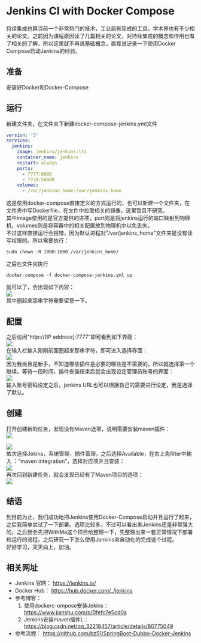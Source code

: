# Jenkins CI with Docker Compose
持续集成也算当前一个非常热门的技术，工业届有现成的工具，学术界也有不少相关的论文。之前因为课程原因读了几篇相关的论文，对持续集成的概念和作用也有了相关的了解，所以这里就不再说基础概念，直接说记录一下使用Docker Compose启动Jenkins的经验。

## 准备
安装好Docker和Docker-Compose

## 运行
新建文件夹，在文件夹下新建docker-compose-jenkins.yml文件
```yml
version: '3'
services:
  jenkins:
    image: jenkins/jenkins:lts
    container_name: jenkins
    restart: always
    ports:
      - 7777:8080
      - 7778:50000
    volumes:
      - /var/jenkins_home:/var/jenkins_home
```
这是使用docker-compose直接定义的方式运行的，也可以新建一个文件夹，在文件夹中写Dockerfile，在文件中拉取相关的镜像，这里暂且不研究。  
其中image使用的是官方提供的进项，port则是将jenkins运行的端口映射到物理机，volumes则是将容器中的相关配置放到物理机中以免丢失。  
不过这样直接运行会报错，因为默认进程对"/var/jenkins_home"文件夹是没有读写权限的。所以需要执行：
```shell
sudo chown -R 1000:1000 /var/jenkins_home/
```
之后在文件夹执行
```shell
docker-compose -f docker-compose-jenkins.yml up
```
就可以了，会出现如下内容：  
![](assets/009/20190129-e8858f37.png)  
其中圈起来那串字符需要留意一下。

## 配置
之后访问"http://[IP address]:7777"即可看到如下界面：  
![](assets/009/20190129-3337e0f8.png)  
在输入栏输入刚刚前面圈起来那串字符，即可进入选择界面：  
![](assets/009/20190129-e15c6190.png)  
因为我尚且是新手，不知道哪些插件是必要的哪些是不需要的，所以就选择第一个继续。等待一段时间，插件安装结束后就会出现设定管理员账号的界面：  
![](assets/009/20190129-57f8cc6e.png)  
输入账号密码设定之后，jenkins URL也可以根据自己的需要进行设定，我是选择了默认。

## 创建
打开创建新的任务，发现没有Maven选项，说明需要安装maven插件：  
![](assets/009/20190129-db5bc299.png)  

![](assets/009/20190129-a5fcb5bd.png)  
依次选择Jekins，系统管理，插件管理，之后选择Available，在右上角filter中输入 ：“maven integration”，选择对应项并且安装：  
![](assets/009/20190129-bcfa1ecd.png)  
再次回到新建任务，就会发现已经有了Maven项目的选项：  
![](assets/009/20190129-30283cd7.png)  

## 结语
到目前为止，我们成功地把Jenkins使用Docker-Compose启动并且运行了起来，之后我简单尝试了一下部署。选项比较多，不过可以看出来Jenkins还是非常强大的，之后我会先把WithMe这个项目给整理一下，先整理出来一套正常情况下部署和运行的流程，之后研究一下怎么使用Jenkins来自动化的完成这个过程。  
好好学习，天天向上，加油。

## 相关网址
- Jenkins 官网： https://jenkins.io/
- Docker Hub： https://hub.docker.com/_/jenkins
- 参考博客：
    1. 使用dockerc-ompose安装Jekins：https://www.jianshu.com/p/0fefc7e5cd0a
    2. Jenkins安装maven插件L：https://blog.csdn.net/qq_32218457/article/details/80775049
- 参考流程： https://github.com/bz51/SpringBoot-Dubbo-Docker-Jenkins
